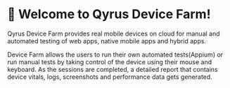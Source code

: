 

# 👋  Welcome to Qyrus Device Farm!

Qyrus Device Farm provides real mobile devices on cloud for manual and automated testing of web apps, native mobile apps and hybrid apps.


Device Farm allows the users to run their own automated tests(Appium) or run manual tests by taking control of the device using their mouse and keyboard. As the sessions are completed, a detailed report that contains device vitals, logs, screenshots and performance data gets generated.